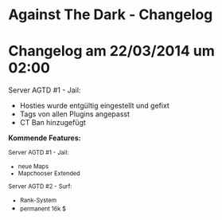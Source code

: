 Against The Dark - Changelog
================

Changelog  am 22/03/2014 um 02:00
=
Server AGTD #1 - Jail:
  - Hosties wurde entgültig eingestellt und gefixt
  - Tags von allen Plugins angepasst
  - CT Ban hinzugefügt
  
<b>Kommende Features:</b>

<small>Server AGTD #1 - Jail:
  - neue Maps
  - Mapchooser Extended

Server AGTD #2 - Surf:
  - Rank-System
  - permanent 16k $</small>
